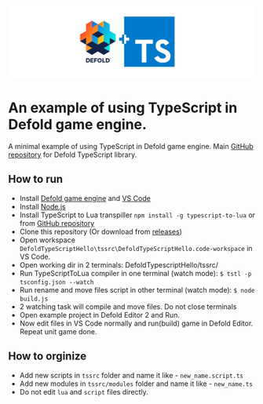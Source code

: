 ![Defold TypeScript](https://github.com/dasannikov/DefoldTypeScript/blob/master/img/logo.jpg?raw=true "Defold TypeScript")

# An example of using TypeScript in Defold game engine.
A minimal example of using TypeScript in Defold game engine.
Main [GitHub repository](https://github.com/dasannikov/DefoldTypeScript) for Defold TypeScript library.

## How to run
- Install [Defold game engine](https://www.defold.com) and [VS Code](https://code.visualstudio.com)
- Install [Node.js](https://nodejs.org/en/)
- Install TypeScript to Lua transpiller `npm install -g typescript-to-lua` or from [GitHub repository](https://github.com/Perryvw/TypescriptToLua)
- Clone this repository (Or download from [releases](https://github.com/dasannikov/DefoldTypeScriptHello/releases))
- Open workspace `DefoldTypeScriptHello\tssrc\DefoldTypeScriptHello.code-workspace` in VS Code.
- Open working dir in 2 terminals: DefoldTypescriptHello/tssrc/
- Run TypeScriptToLua compiler in one terminal (watch mode): `$ tstl -p tsconfig.json --watch`
- Run rename and move files script in other terminal (watch mode): `$ node build.js`
- 2 watching task will compile and move files. Do not close terminals
- Open example project in Defold Editor 2 and Run.
- Now edit files in VS Code normally and run(build) game in Defold Editor. Repeat unit game done.

## How to orginize
- Add new scripts in `tssrc` folder and name it like - `new_name.script.ts`
- Add new modules in `tssrc/modules` folder and name it like - `new_name.ts`
- Do not edit `lua` and `script` files directly.
